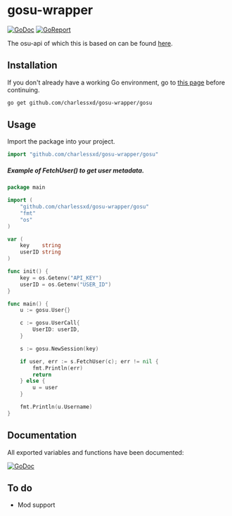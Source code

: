 # gosu-wrapper

[![GoDoc](https://godoc.org/github.com/charlessxd/gosu-wrapper/gosu?status.svg)](https://godoc.org/github.com/charlessxd/gosu-wrapper/gosu) 
[![GoReport](https://goreportcard.com/badge/github.com/charlessxd/gosu-wrapper)](https://goreportcard.com/report/github.com/charlessxd/gosu-wrapper)

The osu-api of which this is based on can be found [here](https://github.com/ppy/osu-api/wiki).


## Installation

If you don't already have a working Go environment, go to [this page](https://golang.org/doc/install) before continuing.

```sh
go get github.com/charlessxd/gosu-wrapper/gosu
```


## Usage
Import the package into your project.
```go
import "github.com/charlessxd/gosu-wrapper/gosu"
```





##### Example of FetchUser() to get user metadata.
```go
package main

import (
	"github.com/charlessxd/gosu-wrapper/gosu"
	"fmt"
	"os"
)

var (
	key    string
	userID string
)

func init() {
	key = os.Getenv("API_KEY")
	userID = os.Getenv("USER_ID")
}

func main() {
	u := gosu.User{}

	c := gosu.UserCall{
		UserID: userID,
	}

	s := gosu.NewSession(key)

	if user, err := s.FetchUser(c); err != nil {
		fmt.Println(err)
		return
	} else {
		u = user
	}

	fmt.Println(u.Username)
}
```

## Documentation
All exported variables and functions have been documented: 

[![GoDoc](https://godoc.org/github.com/charlessxd/gosu-wrapper/gosu?status.svg)](https://godoc.org/github.com/charlessxd/gosu-wrapper/gosu) 

## To do
* Mod support

